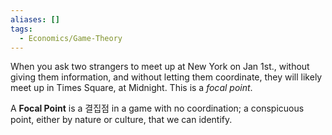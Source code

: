 ```yaml
---
aliases: []
tags:
  - Economics/Game-Theory
---
```

When you ask two strangers to meet up at New York on Jan 1st., without giving them information, and without letting them coordinate, they will likely meet up in Times Square, at Midnight. This is a _focal point_.

A **Focal Point** is a 결집점 in a game with no coordination; a conspicuous point, either by nature or culture, that we can identify.

